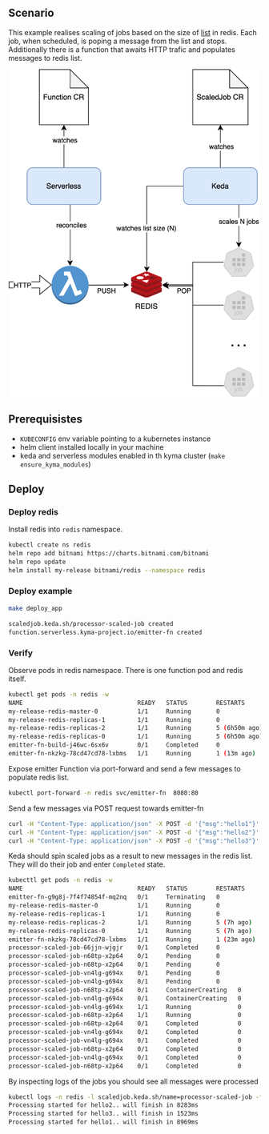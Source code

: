 ## Scenario

This example realises scaling of jobs based on the size of [list](https://redis.io/docs/data-types/lists/) in redis.
Each job, when scheduled, is poping a message from the list and stops.
Additionally there is a function that awaits  HTTP trafic and populates messages to redis list.

![diagram](assets/scenario.drawio.svg)

## Prerequisistes

 - `KUBECONFIG` env variable pointing to a kubernetes instance
 - helm client installed locally in your machine
 - keda and serverless modules enabled in th kyma cluster (`make ensure_kyma_modules`)


## Deploy 

### Deploy redis

Install redis into `redis` namespace.

```sh
kubectl create ns redis
helm repo add bitnami https://charts.bitnami.com/bitnami
helm repo update
helm install my-release bitnami/redis --namespace redis
```

### Deploy example

```sh
make deploy_app
```

```sh
scaledjob.keda.sh/processor-scaled-job created
function.serverless.kyma-project.io/emitter-fn created
```

### Verify

Observe pods in redis namespace. There is one function pod and redis itself.
```sh
kubectl get pods -n redis -w
NAME                                READY   STATUS        RESTARTS        AGE
my-release-redis-master-0           1/1     Running       0               9h
my-release-redis-replicas-1         1/1     Running       0               9h
my-release-redis-replicas-2         1/1     Running       5 (6h50m ago)   21h
my-release-redis-replicas-0         1/1     Running       5 (6h50m ago)   21h
emitter-fn-build-j46wc-6sx6v        0/1     Completed     0               14m
emitter-fn-nkzkg-78cd47cd78-lxbms   1/1     Running       1 (13m ago)     14m
```

Expose emitter Function via port-forward and send a few messages to populate redis list.

```sh
kubectl port-forward -n redis svc/emitter-fn  8080:80
```

Send a few messages via POST request towards emitter-fn

```sh
curl -H "Content-Type: application/json" -X POST -d '{"msg":"hello1"}' localhost:8080
curl -H "Content-Type: application/json" -X POST -d '{"msg":"hello2"}' localhost:8080
curl -H "Content-Type: application/json" -X POST -d '{"msg":"hello3"}' localhost:8080
```

Keda should spin scaled jobs as a result to new messages in the redis list. They will do their job and enter `Completed` state.

```sh
kubecttl get pods -n redis -w 
NAME                                READY   STATUS        RESTARTS      AGE
emitter-fn-g9g8j-7f4f74854f-mq2nq   0/1     Terminating   0             21h
my-release-redis-master-0           1/1     Running       0             10h
my-release-redis-replicas-1         1/1     Running       0             10h
my-release-redis-replicas-2         1/1     Running       5 (7h ago)    21h
my-release-redis-replicas-0         1/1     Running       5 (7h ago)    21h
emitter-fn-nkzkg-78cd47cd78-lxbms   1/1     Running       1 (23m ago)   24m
processor-scaled-job-66jjn-wjgjr    0/1     Completed     0             12s
processor-scaled-job-n68tp-x2p64    0/1     Pending       0             0s
processor-scaled-job-n68tp-x2p64    0/1     Pending       0             0s
processor-scaled-job-vn4lg-g694x    0/1     Pending       0             0s
processor-scaled-job-vn4lg-g694x    0/1     Pending       0             0s
processor-scaled-job-n68tp-x2p64    0/1     ContainerCreating   0             0s
processor-scaled-job-vn4lg-g694x    0/1     ContainerCreating   0             0s
processor-scaled-job-vn4lg-g694x    1/1     Running             0             2s
processor-scaled-job-n68tp-x2p64    1/1     Running             0             2s
processor-scaled-job-n68tp-x2p64    0/1     Completed           0             3s
processor-scaled-job-vn4lg-g694x    0/1     Completed           0             3s
processor-scaled-job-vn4lg-g694x    0/1     Completed           0             5s
processor-scaled-job-n68tp-x2p64    0/1     Completed           0             5s
processor-scaled-job-vn4lg-g694x    0/1     Completed           0             6s
processor-scaled-job-n68tp-x2p64    0/1     Completed           0             6s
```

By inspecting logs of the jobs you should see all messages were processed
```sh
kubectl logs -n redis -l scaledjob.keda.sh/name=processor-scaled-job -f
Processing started for hello2.. will finish in 8283ms
Processing started for hello3.. will finish in 1523ms
Processing started for hello1.. will finish in 8969ms
```
